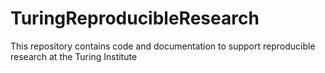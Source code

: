 # TuringReproducibleResearch
This repository contains code and documentation to support reproducible research at the Turing Institute
